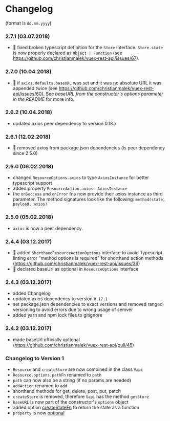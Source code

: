 # Changelog 

(format is `dd.mm.yyyy`)

### 2.7.1 (03.07.2018)
- 🐛 fixed broken typescript definition for the `Store` interface. `Store.state` is now properly declared as `Object | Function` (see https://github.com/christianmalek/vuex-rest-api/issues/67).

### 2.7.0 (10.04.2018)
- 🐛 if `axios.defaults.baseURL` was set and it was no absolute URL it was appended twice (see https://github.com/christianmalek/vuex-rest-api/issues/60). See *baseURL from the constructor's options parameter in the README* for more info.

### 2.6.2 (10.04.2018)
- updated axios peer dependency to version 0.18.x

### 2.6.1 (12.02.2018)
- 🐛 removed axios from package.json dependencies (is peer dependency since 2.5.0)

### 2.6.0 (06.02.2018)
- changed `ResourceOptions.axios` to type `AxiosInstance` for better typescript support
- added property `ResourceAction.axios: AxiosInstance`
- the `onSuccess` and `onError` fns now provide their axios instance as third parameter. The method signatures look like the following: `method(state, payload, axios)`

### 2.5.0 (05.02.2018)
- `axios` is now a peer dependency.

### 2.4.4 (03.12.2017)
- 🐛 added `ShorthandResourceActionOptions` interface to avoid Typescript linting error "method options is required" for shorthand action methods (https://github.com/christianmalek/vuex-rest-api/issues/39)
- 🐛 declared baseUrl as optional in `ResourceOptions` interface

### 2.4.3 (03.12.2017)
- added Changelog
- updated axios dependency to version `0.17.1`
- set package.json dependencies to exact versions and removed ranged versioning to avoid errors due to wrong usage of semver
- added yarn and npm lock files to gitignore

### 2.4.2 (03.12.2017)
- made baseUrl officially optional (https://github.com/christianmalek/vuex-rest-api/pull/45)

### Changelog to Version 1
- `Resource` and `createStore` are now combined in the class `Vapi`
- `Resource.options.pathFn` renamed to `path`
- `path` can now also be a string (if no params are needed)
- `addAction` renamed to `add`
- shorthand methods for get, delete, post, put, patch
- `createStore` is removed, therefore `Vapi` has the method `getStore`
- `baseURL` is now part of the constructor's `options` object
- added option [createStateFn](#-createstatefn) to return the state as a function
- `property` is now [optional](#when-to-set-property-in-spite-of-its-optionality)
